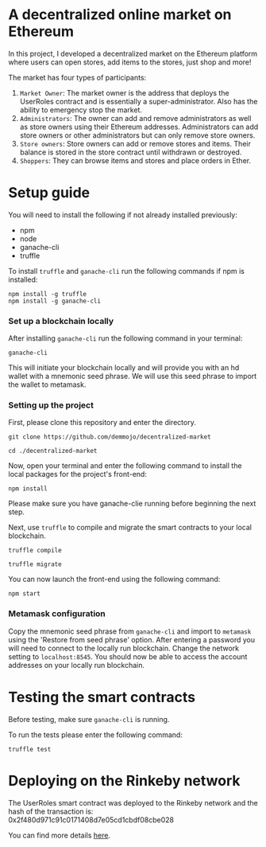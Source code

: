 
# A decentralized online market on Ethereum
In this project, I developed a decentralized market on the Ethereum platform where users can open stores, add items to the stores, just shop and more! 

The market has four types of participants:

1. `Market Owner`: The market owner is the address that deploys the UserRoles contract and is essentially a super-administrator. Also has the ability to emergency stop the market. 
2. `Administrators`: The owner can add and remove administrators as well as store owners using their Ethereum addresses. Administrators can add store owners or other administrators but can only remove store owners.
3. `Store owners`: Store owners can add or remove stores and items. Their balance is stored in the store contract until withdrawn or destroyed.  
4. `Shoppers`: They can browse items and stores and place orders in Ether.

# Setup guide

You will need to install the following if not already installed previously:
* npm
* node
* ganache-cli
* truffle

To install `truffle` and `ganache-cli` run the following commands if npm is installed:

```
npm install -g truffle
npm install -g ganache-cli
```
### Set up a blockchain locally
After installing `ganache-cli` run the following command in your terminal:
```
ganache-cli
```
This will initiate your blockchain locally and will provide you with an hd wallet with a mnemonic seed phrase. We will use this seed phrase to import the wallet to metamask.

### Setting up the project

First, please clone this repository and enter the directory.
```
git clone https://github.com/demmojo/decentralized-market
```
```
cd ./decentralized-market
```
Now, open your terminal and enter the following command to install the local packages for the project's front-end:
```
npm install
```
Please make sure you have ganache-clie running before beginning the next step.

Next, use `truffle` to compile and migrate the smart contracts to your local blockchain. 

```
truffle compile
```
```
truffle migrate
```

You can now launch the front-end using the following command:
```
npm start
```

### Metamask configuration

Copy the mnemonic seed phrase from `ganache-cli` and import to `metamask` using the 'Restore from seed phrase' option. After entering a password you will need to connect to the locally run blockchain. Change the network setting to `localhost:8545`. You should now be able to access the account addresses on your locally run blockchain. 

# Testing the smart contracts

Before testing, make sure `ganache-cli` is running.

To run the tests please enter the following command: 
```
truffle test
```

# Deploying on the Rinkeby network

The UserRoles smart contract was deployed to the Rinkeby network and the hash of the transaction is: 0x2f480d971c91c0171408d7e05cd1cbdf08cbe028

You can find more details [here](https://rinkeby.etherscan.io/address/0x2f480d971c91c0171408d7e05cd1cbdf08cbe028).




